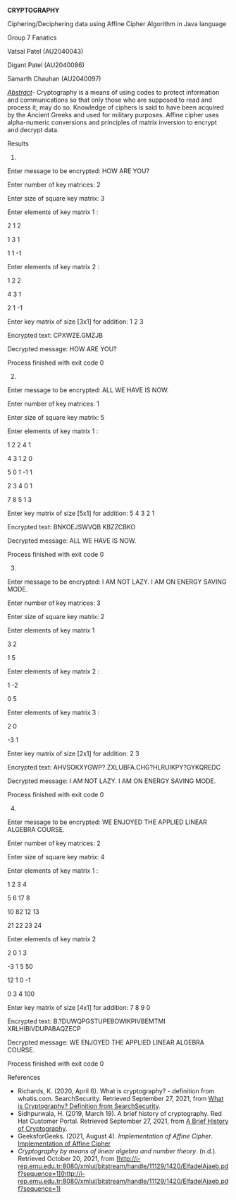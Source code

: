 **CRYPTOGRAPHY**

Ciphering/Deciphering data using Affine Cipher Algorithm in Java language

Group 7 Fanatics

Vatsal Patel (AU2040043)

Digant Patel (AU2040086)

Samarth Chauhan (AU2040097)

_<span style="text-decoration:underline;">Abstract</span>-_ Cryptography is a means of using codes to protect information and communications so that only those who are supposed to read and process it; may do so. Knowledge of ciphers is said to have been acquired by the Ancient Greeks and used for military purposes. Affine cipher uses alpha-numeric conversions and principles of matrix inversion to encrypt and decrypt data.

Results

1.

Enter message to be encrypted: HOW ARE YOU?

Enter number of key matrices: 2

Enter size of square key matrix: 3

Enter elements of key matrix 1 :

2 1 2

1 3 1

1 1 -1

Enter elements of key matrix 2 :

1 2 2

4 3 1

2 1 -1

Enter key matrix of size [3x1] for addition: 1 2 3

Encrypted text: CPXWZE.GMZJB

Decrypted message: HOW ARE YOU?

Process finished with exit code 0

2.

Enter message to be encrypted: ALL WE HAVE IS NOW.

Enter number of key matrices: 1

Enter size of square key matrix: 5

Enter elements of key matrix 1 :

1 2 2 4 1

4 3 1 2 0

5 0 1 -1 1

2 3 4 0 1

7 8 5 1 3

Enter key matrix of size [5x1] for addition: 5 4 3 2 1

Encrypted text: BNKOEJSWVQB KBZZCBKO

Decrypted message: ALL WE HAVE IS NOW.

Process finished with exit code 0

3.

Enter message to be encrypted: I AM NOT LAZY. I AM ON ENERGY SAVING MODE.

Enter number of key matrices: 3

Enter size of square key matrix: 2

Enter elements of key matrix 1

3 2

1 5

Enter elements of key matrix 2 :

1 -2

0 5

Enter elements of key matrix 3 :

2 0

-3 1

Enter key matrix of size [2x1] for addition: 2 3

Encrypted text: AHVSOKXYGWP?.ZXLUBFA.CHG?HLRUIKPY?GYKQREDC

Decrypted message: I AM NOT LAZY. I AM ON ENERGY SAVING MODE.

Process finished with exit code 0

4.

Enter message to be encrypted: WE ENJOYED THE APPLIED LINEAR ALGEBRA COURSE.

Enter number of key matrices: 2

Enter size of square key matrix: 4

Enter elements of key matrix 1 :

1 2 3 4

5 6 17 8

10 82 12 13

21 22 23 24

Enter elements of key matrix 2

2 0 1 3

-3 1 5 50

12 1 0 -1

0 3 4 100

Enter key matrix of size [4x1] for addition: 7 8 9 0

Encrypted text: B.?DUWQPGSTUPEBOWIKPIVBEMTMI XRLHIBIVDUPABAQZECP

Decrypted message: WE ENJOYED THE APPLIED LINEAR ALGEBRA COURSE.

Process finished with exit code 0

References



* Richards, K. (2020, April 6). What is cryptography? - definition from whatis.com.      SearchSecurity. Retrieved September 27, 2021, from [What is Cryptography? Definition from  SearchSecurity](https://searchsecurity.techtarget.com/definition/cryptography#:~:text=Cryptography%20is%20a%20method%20of,%22%20stands%20for%20%22writing.%22). 
* Sidhpurwala, H. (2019, March 19). A brief history of cryptography. Red Hat Customer Portal. Retrieved September 27, 2021, from [A Brief History of Cryptography](https://access.redhat.com/blogs/766093/posts/1976023).
* GeeksforGeeks. (2021, August 4). _Implementation of Affine Cipher_. [Implementation of Affine Cipher](https://www.geeksforgeeks.org/implementation-affine-cipher/)
* _Cryptography by means of linear algebra and number theory_. (n.d.). Retrieved October 20, 2021, from [http://i-rep.emu.edu.tr:8080/xmlui/bitstream/handle/11129/1420/ElfadelAjaeb.pdf?sequence=1](http://i-rep.emu.edu.tr:8080/xmlui/bitstream/handle/11129/1420/ElfadelAjaeb.pdf?sequence=1)


